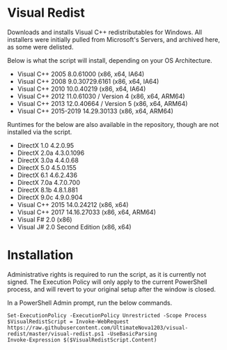 # Visual Redist
Downloads and installs Visual C++ redistributables for Windows. All installers were initially pulled from Microsoft's Servers, and archived here, as some were delisted.

Below is what the script will install, depending on your OS Architecture.

  * Visual C++ 2005 8.0.61000 (x86, x64, IA64)
  * Visual C++ 2008 9.0.30729.6161 (x86, x64, IA64)
  * Visual C++ 2010 10.0.40219 (x86, x64, IA64)
  * Visual C++ 2012 11.0.61030 / Version 4  (x86, x64, ARM64)
  * Visual C++ 2013 12.0.40664 / Version 5 (x86, x64, ARM64)
  * Visual C++ 2015-2019 14.29.30133 (x86, x64, ARM64)

Runtimes for the below are also available in the repository, though are not installed via the script.

  * DirectX 1.0 4.2.0.95
  * DirectX 2.0a 4.3.0.1096
  * DirectX 3.0a 4.4.0.68
  * DirectX 5.0 4.5.0.155
  * DirectX 6.1 4.6.2.436
  * DirectX 7.0a 4.7.0.700
  * DirectX 8.1b 4.8.1.881
  * DirectX 9.0c 4.9.0.904
  * Visual C++ 2015 14.0.24212 (x86, x64)
  * Visual C++ 2017 14.16.27033 (x86, x64, ARM64)
  * Visual F# 2.0 (x86)
  * Visual J# 2.0 Second Edition (x86, x64)

# Installation
Administrative rights is required to run the script, as it is currently not signed. The Execution Policy will only apply to the current PowerShell process, and will revert to your original setup after the window is closed.

In a PowerShell Admin prompt, run the below commands.
```
Set-ExecutionPolicy -ExecutionPolicy Unrestricted -Scope Process
$VisualRedistScript = Invoke-WebRequest https://raw.githubusercontent.com/UltimateNova1203/visual-redist/master/visual-redist.ps1 -UseBasicParsing
Invoke-Expression $($VisualRedistScript.Content)
```
